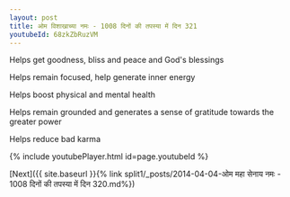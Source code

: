 ```yaml
---
layout: post
title: ओम विशाखाच्या नमः - 1008 दिनों की तपस्या में दिन 321
youtubeId: 68zkZbRuzVM
---
```

 
 
Helps get goodness, bliss and peace and God's blessings
 
Helps remain focused, help generate inner energy 
 
Helps boost physical and mental health 
 
Helps remain grounded and generates a sense of gratitude towards the greater power 
 
Helps reduce bad karma
 
 
 
 


{% include youtubePlayer.html id=page.youtubeId %}
 
[Next]({{ site.baseurl }}{% link  split1/_posts/2014-04-04-ओम महा सेनाय नमः - 1008 दिनों की तपस्या में दिन 320.md%})
 
